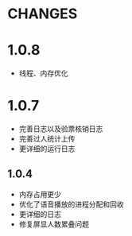 #  CHANGES

# 1.0.8
- 线程、内存优化

# 1.0.7
- 完善日志以及验票核销日志
- 完善过人统计上传
- 更详细的运行日志

## 1.0.4
- 内存占用更少
- 优化了语音播放的进程分配和回收
- 更详细的日志
- 修复屏显人数累叠问题